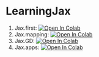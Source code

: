# LearningJax

1. Jax.first: <a href="https://colab.research.google.com/github/rahuldave/LearningJax/blob/main/Jax_first.ipynb" target="_parent"><img src="https://colab.research.google.com/assets/colab-badge.svg" alt="Open In Colab"/></a>
2. Jax.mapping: <a href="https://colab.research.google.com/github/rahuldave/LearningJax/blob/main/Jax_mapping.ipynb" target="_parent"><img data-canonical-src="https://colab.research.google.com/assets/colab-badge.svg" alt="Open In Colab" src="https://camo.githubusercontent.com/84f0493939e0c4de4e6dbe113251b4bfb5353e57134ffd9fcab6b8714514d4d1/68747470733a2f2f636f6c61622e72657365617263682e676f6f676c652e636f6d2f6173736574732f636f6c61622d62616467652e737667"></a>
3. Jax.GD: <a href="https://colab.research.google.com/github/rahuldave/LearningJax/blob/main/Jax_GD.ipynb" target="_parent"><img src="https://colab.research.google.com/assets/colab-badge.svg" alt="Open In Colab"/></a>
4. Jax.apps: <a href="https://colab.research.google.com/github/rahuldave/LearningJax/blob/main/Jax_apps.ipynb" target="_parent"><img src="https://colab.research.google.com/assets/colab-badge.svg" alt="Open In Colab"/></a>
